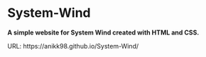 # System-Wind
<b>A simple website for System Wind created with HTML and CSS. </b>
<br>
<p>URL: https://anikk98.github.io/System-Wind/</p>

